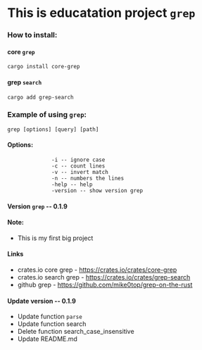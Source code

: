 # This is educatation project `grep`

### How to install:
#### core `grep`
```
cargo install core-grep
```
#### grep `search`
```
cargo add grep-search
```
### Example of using `grep`:
```
grep [options] [query] [path]
```
#### Options:
                  -i -- ignore case
                  -c -- count lines
                  -v -- invert match
                  -n -- numbers the lines
                  -help -- help
                  -version -- show version grep

#### Version `grep` -- 0.1.9

#### Note:
- This is my first big project
#### Links
- crates.io core grep - https://crates.io/crates/core-grep
- crates.io search grep - https://crates.io/crates/grep-search
- github grep - https://github.com/mike0top/grep-on-the-rust
#### Update version -- 0.1.9
- Update function `parse`
- Update function search
- Delete function search_case_insensitive 
- Update README.md